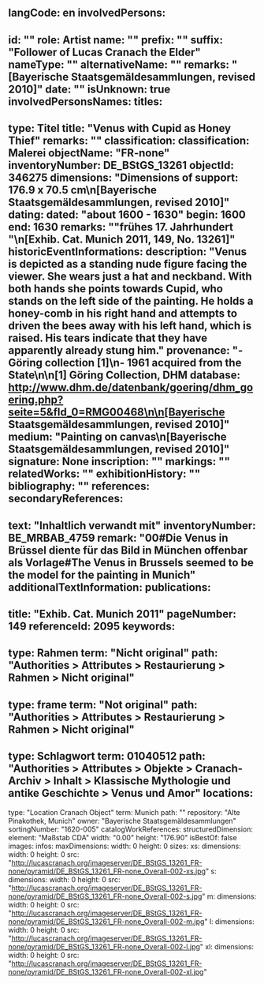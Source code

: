langCode: en
involvedPersons: 
 - 
   id: ""
  role: Artist
  name: ""
  prefix: ""
  suffix: "Follower of Lucas Cranach the Elder"
  nameType: ""
  alternativeName: ""
  remarks: "[Bayerische Staatsgemäldesammlungen, revised 2010]"
  date: ""
  isUnknown: true
involvedPersonsNames: 
titles: 
 - 
   type: Titel
  title: "Venus with Cupid as Honey Thief"
  remarks: ""
classification: 
 classification: Malerei
objectName: "FR-none"
inventoryNumber: DE_BStGS_13261
objectId: 346275
dimensions: "Dimensions of support: 176.9 x 70.5 cm\n[Bayerische Staatsgemäldesammlungen, revised 2010]"
dating: 
 dated: "about 1600 - 1630"
 begin: 1600
 end: 1630
 remarks: "\"frühes 17. Jahrhundert \"\n[Exhib. Cat. Munich 2011, 149, No. 13261]"
 historicEventInformations: 
description: "Venus is depicted as a standing nude figure facing the viewer. She wears just a hat and neckband. With both hands she points towards Cupid, who stands on the left side of the painting. He holds a honey-comb in his right hand and attempts to driven the bees away with his left hand, which is raised. His tears indicate that they have apparently already stung him."
provenance: "- Göring collection [1]\n- 1961 acquired from the State\n\n[1] Göring Collection, DHM database: http://www.dhm.de/datenbank/goering/dhm_goering.php?seite=5&fld_0=RMG00468\n\n[Bayerische Staatsgemäldesammlungen, revised 2010]"
medium: "Painting on canvas\n[Bayerische Staatsgemäldesammlungen, revised 2010]"
signature: None
inscription: ""
markings: ""
relatedWorks: ""
exhibitionHistory: ""
bibliography: ""
references: 
secondaryReferences: 
 - 
   text: "Inhaltlich verwandt mit"
  inventoryNumber: BE_MRBAB_4759
  remark: "00#Die Venus in Brüssel diente für das Bild in München offenbar als Vorlage#The Venus in Brussels seemed to be the model for the painting in Munich"
additionalTextInformation: 
publications: 
 - 
   title: "Exhib. Cat. Munich 2011"
  pageNumber: 149
  referenceId: 2095
keywords: 
 - 
   type: Rahmen
  term: "Nicht original"
  path: "Authorities > Attributes > Restaurierung > Rahmen > Nicht original"
 - 
   type: frame
  term: "Not original"
  path: "Authorities > Attributes > Restaurierung > Rahmen > Nicht original"
 - 
   type: Schlagwort
  term: 01040512
  path: "Authorities > Attributes > Objekte > Cranach-Archiv > Inhalt > Klassische Mythologie und antike Geschichte > Venus und Amor"
locations: 
 - 
   type: "Location Cranach Object"
  term: Munich
  path: ""
repository: "Alte Pinakothek, Munich"
owner: "Bayerische Staatsgemäldesammlungen"
sortingNumber: "1620-005"
catalogWorkReferences: 
structuredDimension: 
 element: "Maßstab CDA"
 width: "0.00"
 height: "176.90"
isBestOf: false
images: 
 infos: 
  maxDimensions: 
   width: 0
   height: 0
 sizes: 
  xs: 
   dimensions: 
    width: 0
    height: 0
   src: "http://lucascranach.org/imageserver/DE_BStGS_13261_FR-none/pyramid/DE_BStGS_13261_FR-none_Overall-002-xs.jpg"
  s: 
   dimensions: 
    width: 0
    height: 0
   src: "http://lucascranach.org/imageserver/DE_BStGS_13261_FR-none/pyramid/DE_BStGS_13261_FR-none_Overall-002-s.jpg"
  m: 
   dimensions: 
    width: 0
    height: 0
   src: "http://lucascranach.org/imageserver/DE_BStGS_13261_FR-none/pyramid/DE_BStGS_13261_FR-none_Overall-002-m.jpg"
  l: 
   dimensions: 
    width: 0
    height: 0
   src: "http://lucascranach.org/imageserver/DE_BStGS_13261_FR-none/pyramid/DE_BStGS_13261_FR-none_Overall-002-l.jpg"
  xl: 
   dimensions: 
    width: 0
    height: 0
   src: "http://lucascranach.org/imageserver/DE_BStGS_13261_FR-none/pyramid/DE_BStGS_13261_FR-none_Overall-002-xl.jpg"